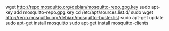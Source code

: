 wget http://repo.mosquitto.org/debian/mosquitto-repo.gpg.key
sudo apt-key add mosquitto-repo.gpg.key 
cd /etc/apt/sources.list.d/
sudo wget http://repo.mosquitto.org/debian/mosquitto-buster.list
sudo apt-get update 
sudo apt-get install mosquitto 
sudo apt-get install mosquitto-clients
